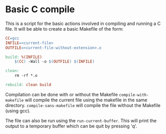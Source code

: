 # Basic C compile

This is a script for the basic actions involved in compiling and running a C file.
It will be able to create a basic Makefile of the form:


``` Makefile
CC=gcc
INFILE=<current-file>
OUTFILE=<current-file-without-extension>.o

build: %(INFILE)
    $(CC) -Wall -o $(OUTFILE) $(INFILE)

clean:
    rm -rf *.o

rebuild: clean build
```

Compilation can be done with or without the Makefile `compile-with-makefile` 
will compile the current file using the makefile in the same directory. 
`compile-sans-makefile` will compile the file without the Makefile (using gcc).

The file can also be run using the `run-current-buffer`. This will print the
output to a temporary buffer which can be quit by pressing 'q'.
